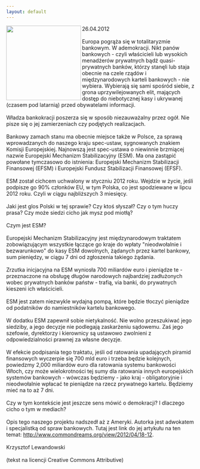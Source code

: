 ```yaml
---
layout: default
---
```

<img src="{{site.baseurl}}\articles\pictures\465.vampsquid.jpg"  align="left" width="200"><!--108-->
<p>
26.04.2012<br><br>Europa pogrąża się w totalitaryzmie bankowym. W ademokracji. Nikt panów bankowych - czyli właścicieli lub wysokich menadżerów prywatnych bądź quasi-prywatnych banków, którzy stanęli lub staja obecnie na czele rządów i międzynarodowych karteli bankowych - nie wybiera. Wybierają się sami spośród siebie, z grona uprzywilejowanych elit, mających dostęp do niebotycznej kasy i ukrywanej (czasem pod latarnią) przed obywatelami informacji.<br><br>Władza bankokracji poszerza się w sposób niezauważalny przez ogół. Nie pisze się o jej zamierzeniach czy podjętych realizacjach. <br><br>Bankowy zamach stanu ma obecnie miejsce także w Polsce, za sprawą wprowadzanych do naszego kraju spec-ustaw, sygnowanych znakiem Komisji Europejskiej. Najnowszą jest spec-ustawa o niewinnie brzmiącej nazwie Europejski Mechanizm Stabilizacyjny (ESM). Ma ona zastąpić powołane tymczasowo do istnienia: Europejski Mechanizm Stabilizacji Finansowej (EFSM) i Europejski Fundusz Stabilizacji Finansowej (EFSF).<br><br>ESM został cichcem uchwalony w styczniu 2012 roku. Wejdzie w życie, jeśli podpisze go 90% członków EU, w tym Polska, co jest spodziewane w lipcu 2012 roku. Czyli w ciągu najbliższych 3 miesięcy. <br><br>Jaki jest glos Polski w tej sprawie? Czy ktoś słyszał? Czy o tym huczy prasa? Czy może siedzi cicho jak mysz pod miotłą? <br><br>Czym jest ESM? <br><br>Europejski Mechanizm Stabilizacyjny jest międzynarodowym traktatem zobowiązującym wszystkie łączące go kraje do wpłaty "nieodwołalnie i bezwarunkowo" do kasy ESM dowolnych, żądanych przez kartel bankowy, sum pieniędzy, w ciągu 7 dni od zgłoszenia takiego żądania. <br><br>Zrzutka inicjacyjna na ESM wyniosła 700 miliardów euro i pieniądze te - przeznaczone na obsługę długów narodowych najbardziej zadłużonych wobec prywatnych banków państw - trafią, via banki, do prywatnych kieszeni ich właścicieli. <br><br>ESM jest zatem niezwykle wydajną pompą, które będzie tłoczyć pieniądze od podatników do namiestników kartelu bankowego.<br><br>W dodatku ESM zapewnił sobie nietykalność. Nie wolno przeszukiwać jego siedziby, a jego decyzje nie podlegają zaskarżeniu sądowemu. Zaś jego szefowie, dyrektorzy i kierownicy są ustawowo zwolnieni z odpowiedzialności prawnej za własne decyzje.<br><br>W efekcie podpisania tego traktatu, jeśli od ratowania upadających piramid finansowych wyczerpie się 700 mld euro i trzeba będzie kolejnych, powiedzmy 2,000 miliardów euro dla ratowania systemu bankowości Włoch, czy może wielokrotności tej sumy dla ratowania innych europejskich systemów bankowych - wówczas będziemy - jako kraj - obligatoryjnie i nieodwołalnie wpłacać te pieniądze na rzecz prywatnego kartelu. Będziemy mieć na to aż 7 dni.<br><br>Czy w tym kontekście jest jeszcze sens mówić o demokracji? I dlaczego cicho o tym w mediach?<br><br>Opis tego naszego projektu nadszedł aż z Ameryki. Autorka jest adwokatem i specjalistką od spraw bankowych. Tutaj jest link do jej artykułu na ten temat: <a target="" title="Ellen Brown" href="http://www.commondreams.org/view/2012/04/18-12.">http://www.commondreams.org/view/2012/04/18-12</a>.<br><br>Krzysztof Lewandowski <br><br>(tekst na licencji Creative Commons Attributive)<br></p>